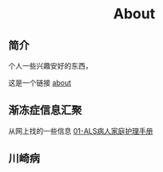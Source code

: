 # <center>  About  </center>

## 简介

个人一些兴趣安好的东西，

这是一个链接 [about](./about.md)



## 渐冻症信息汇聚
从网上找的一些信息
[01-ALS病人家庭护理手册](./渐冻症/01-ALS病人家庭护理手册.md)


## 川崎病




